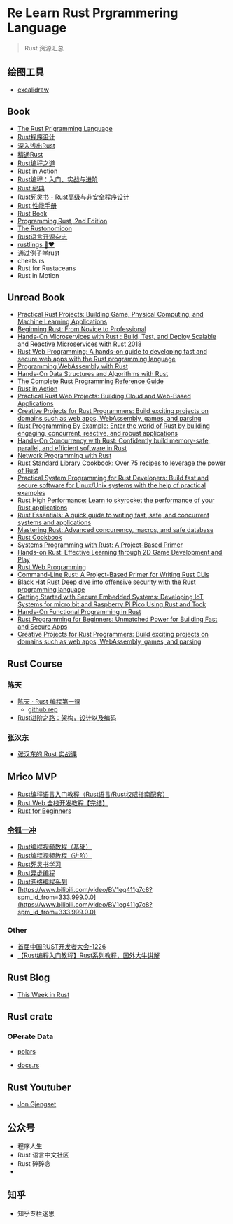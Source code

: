 # Re Learn Rust Prgrammering Language

> Rust 资源汇总

## 绘图工具

- [excalidraw](https://github.com/excalidraw/excalidraw)

## Book

- [The Rust Prigramming Language](https://zh.book4you.org/book/17656152/b3e4fe)
- [Rust程序设计](https://zh.book4you.org/book/18005164/0910f1)
- [深入浅出Rust](https://zh.book4you.org/book/5063683/cb5839)
- [精通Rust](https://zh.book4you.org/book/17087394/771cd7)
- [Rust编程之道](https://zh.book4you.org/book/5539891/6f3df0)
- Rust in Action
- [Rust编程：入门、实战与进阶](https://zh.book4you.org/book/18005030/18eade)
- [Rust 秘典](https://nomicon.purewhite.io/)
- [Rust死灵书 - Rust高级与非安全程序设计](https://zh.book4you.org/book/17309781/288139)
- [Rust 性能手册](https://zh.book4you.org/book/17406408/2900ff)
- [Rust Book](https://doc.rust-lang.org/book/)
- [Programming Rust, 2nd Edition](https://www.oreilly.com/library/view/programming-rust-2nd/9781492052586/)
- [The Rustonomicon](https://doc.rust-lang.org/nomicon/)
- [Rust语言开源杂志](https://github.com/RustMagazine/rust_magazine_2021)
- [rustlings 🦀❤️](https://github.com/rust-lang/rustlings)
- 通过例子学rust
- cheats.rs
- Rust for Rustaceans
- Rust in Motion

## Unread Book

- [Practical Rust Projects: Building Game, Physical Computing, and Machine Learning Applications](https://zh.book4you.org/book/5461329/7b0c0e)
- [Beginning Rust: From Novice to Professional](https://zh.book4you.org/book/3490555/7b7c82)
- [Hands-On Microservices with Rust : Build, Test, and Deploy Scalable and Reactive Microservices with Rust 2018](https://zh.book4you.org/book/3706533/ce1da8)
- [Rust Web Programming: A hands-on guide to developing fast and secure web apps with the Rust programming language](https://zh.book4you.org/book/11729741/a127f0)
- [Programming WebAssembly with Rust](https://zh.book4you.org/book/5001228/7b21a9)
- [Hands-On Data Structures and Algorithms with Rust](https://zh.book4you.org/book/5220558/916fce)
- [The Complete Rust Programming Reference Guide](https://zh.book4you.org/book/5213943/242d55)
- [Rust in Action](https://zh.book4you.org/book/16822897/bec3b2)
- [Practical Rust Web Projects: Building Cloud and Web-Based Applications](https://zh.book4you.org/book/11426560/275d6c)
- [Creative Projects for Rust Programmers: Build exciting projects on domains such as web apps, WebAssembly, games, and parsing](https://zh.book4you.org/book/5639719/c52aca)
- [Rust Programming By Example: Enter the world of Rust by building engaging, concurrent, reactive, and robust applications](https://zh.book4you.org/book/3571951/18eb48)
- [Hands-On Concurrency with Rust: Confidently build memory-safe, parallel, and efficient software in Rust](https://zh.book4you.org/book/3571938/40d864)
- [Network Programming with Rust](https://zh.book4you.org/book/3571947/48c564)
- [Rust Standard Library Cookbook: Over 75 recipes to leverage the power of Rust](https://zh.book4you.org/book/3571952/9b9cdb)
- [Practical System Programming for Rust Developers: Build fast and secure software for Linux/Unix systems with the help of practical examples](https://zh.book4you.org/book/11443879/d39a30)
- [Rust High Performance: Learn to skyrocket the performance of your Rust applications](https://zh.book4you.org/book/3571950/70e099)
- [Rust Essentials: A quick guide to writing fast, safe, and concurrent systems and applications](https://zh.book4you.org/book/3427870/81d715)
- [Mastering Rust: Advanced concurrency, macros, and safe database](https://zh.book4you.org/book/3616204/4b62e4)
- [Rust Cookbook](https://zh.book4you.org/book/3362654/66eb5a)
- [Systems Programming with Rust: A Project-Based Primer](https://zh.book4you.org/book/17209457/45f192)
- [Hands-on Rust: Effective Learning through 2D Game Development and Play](https://zh.book4you.org/book/16852067/39cb73)
- [Rust Web Programming](https://zh.book4you.org/book/11728808/3564e5)
- [Command-Line Rust: A Project-Based Primer for Writing Rust CLIs](https://zh.book4you.org/book/19075685/133240)
- [Black Hat Rust Deep dive into offensive security with the Rust programming language](https://zh.book4you.org/book/18239338/0449d8)
- [Getting Started with Secure Embedded Systems: Developing IoT Systems for micro:bit and Raspberry Pi Pico Using Rust and Tock](https://zh.book4you.org/book/18623138/950a31)
- [Hands-On Functional Programming in Rust](https://zh.book4you.org/book/11689735/4d162e)
- [Rust Programming for Beginners: Unmatched Power for Building Fast and Secure Apps](https://zh.book4you.org/book/13923270/33a76c)
- [Creative Projects for Rust Programmers: Build exciting projects on domains such as web apps, WebAssembly, games, and parsing](https://zh.book4you.org/book/5639718/c23503)

## Rust Course

### 陈天

- [陈天 · Rust 编程第一课](https://time.geekbang.org/column/intro/100085301?utm_term=pc_interstitial_1284&tab=catalog)
  - [github rep](https://github.com/tyrchen/geektime-rust)
- [Rust进阶之路：架构，设计以及编码](https://www.bilibili.com/video/BV11T4y1m7MF?spm_id_from=333.337.search-card.all.click)

### 张汉东

- [张汉东的 Rust 实战课](https://time.geekbang.org/course/intro/100060601?utm_term=pc_interstitial_1284&tab=catalog)

## Mrico MVP

- [Rust编程语言入门教程（Rust语言/Rust权威指南配套）](https://www.bilibili.com/video/BV1hp4y1k7SV?spm_id_from=333.337.search-card.all.click)
- [Rust Web 全栈开发教程【完结】](https://www.bilibili.com/video/BV1RP4y1G7KF?spm_id_from=333.337.search-card.all.click)
- [Rust for Beginners](https://www.youtube.com/playlist?list=PLlrxD0HtieHjbTjrchBwOVks_sr8EVW1x)

### [令狐一冲](https://space.bilibili.com/485433391?spm_id_from=333.337.search-card.all.click)

- [Rust编程视频教程（基础）](https://www.bilibili.com/video/BV1xJ411B79h?spm_id_from=333.999.0.0)
- [Rust编程视频教程（进阶）](https://www.bilibili.com/video/BV1FJ411Y71o?spm_id_from=333.337.search-card.all.click)
- [Rust死灵书学习](https://www.bilibili.com/video/BV1xp4y1a78D?spm_id_from=333.337.search-card.all.click)
- [Rust异步编程](https://www.bilibili.com/video/BV1uZ4y1W738?spm_id_from=333.337.search-card.all.click)
- [Rust网络编程系列](https://www.bilibili.com/video/BV1b54y1X7my?spm_id_from=333.337.search-card.all.click)
- [https://www.bilibili.com/video/BV1eg411g7c8?spm_id_from=333.999.0.0](https://www.bilibili.com/video/BV1eg411g7c8?spm_id_from=333.999.0.0)

### Other

- [首届中国RUST开发者大会-1226](https://www.bilibili.com/video/BV1sX4y1N7dh?spm_id_from=333.337.search-card.all.click)
- [【Rust编程入门教程】Rust系列教程，国外大牛讲解](https://www.bilibili.com/video/BV1VJ411A7Lc?spm_id_from=333.337.search-card.all.click)

## Rust Blog

- [This Week in Rust](https://github.com/rust-lang/this-week-in-rust)

## Rust crate

### OPerate Data

- [polars](https://github.com/pola-rs/polars)


- [docs.rs](https://docs.rs/)

## Rust Youtuber

- [Jon Gjengset](https://www.youtube.com/c/JonGjengset/videos)

## 公众号

- 程序人生
- Rust 语言中文社区
- Rust 碎碎念
-

## 知乎

- 知乎专栏迷思

